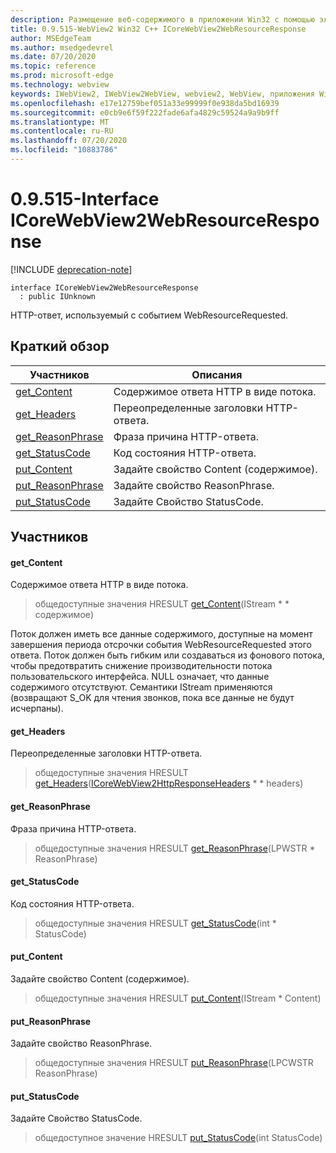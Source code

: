 ```yaml
---
description: Размещение веб-содержимого в приложении Win32 с помощью элемента управления Microsoft Edge WebView2
title: 0.9.515-WebView2 Win32 C++ ICoreWebView2WebResourceResponse
author: MSEdgeTeam
ms.author: msedgedevrel
ms.date: 07/20/2020
ms.topic: reference
ms.prod: microsoft-edge
ms.technology: webview
keywords: IWebView2, IWebView2WebView, webview2, WebView, приложения Win32, Win32, EDGE, ICoreWebView2, ICoreWebView2Controller, элемент управления "веб-браузер", HTML Edge
ms.openlocfilehash: e17e12759bef051a33e99999f0e938da5bd16939
ms.sourcegitcommit: e0cb9e6f59f222fade6afa4829c59524a9a9b9ff
ms.translationtype: MT
ms.contentlocale: ru-RU
ms.lasthandoff: 07/20/2020
ms.locfileid: "10883786"
---
```

# 0.9.515-Interface ICoreWebView2WebResourceResponse 

[!INCLUDE [deprecation-note](../../includes/deprecation-note.md)]

```
interface ICoreWebView2WebResourceResponse
  : public IUnknown
```

HTTP-ответ, используемый с событием WebResourceRequested.

## Краткий обзор

 Участников                        | Описания
--------------------------------|---------------------------------------------
[get_Content](#get_content) | Содержимое ответа HTTP в виде потока.
[get_Headers](#get_headers) | Переопределенные заголовки HTTP-ответа.
[get_ReasonPhrase](#get_reasonphrase) | Фраза причина HTTP-ответа.
[get_StatusCode](#get_statuscode) | Код состояния HTTP-ответа.
[put_Content](#put_content) | Задайте свойство Content (содержимое).
[put_ReasonPhrase](#put_reasonphrase) | Задайте свойство ReasonPhrase.
[put_StatusCode](#put_statuscode) | Задайте Свойство StatusCode.

## Участников

#### get_Content 

Содержимое ответа HTTP в виде потока.

> общедоступные значения HRESULT [get_Content](#get_content)(IStream * * содержимое)

Поток должен иметь все данные содержимого, доступные на момент завершения периода отсрочки события WebResourceRequested этого ответа. Поток должен быть гибким или создаваться из фонового потока, чтобы предотвратить снижение производительности потока пользовательского интерфейса. NULL означает, что данные содержимого отсутствуют. Семантики IStream применяются (возвращают S_OK для чтения звонков, пока все данные не будут исчерпаны).

#### get_Headers 

Переопределенные заголовки HTTP-ответа.

> общедоступные значения HRESULT [get_Headers](#get_headers)([ICoreWebView2HttpResponseHeaders](icorewebview2httpresponseheaders.md) * * headers)

#### get_ReasonPhrase 

Фраза причина HTTP-ответа.

> общедоступные значения HRESULT [get_ReasonPhrase](#get_reasonphrase)(LPWSTR * ReasonPhrase)

#### get_StatusCode 

Код состояния HTTP-ответа.

> общедоступные значения HRESULT [get_StatusCode](#get_statuscode)(int * StatusCode)

#### put_Content 

Задайте свойство Content (содержимое).

> общедоступные значения HRESULT [put_Content](#put_content)(IStream * Content)

#### put_ReasonPhrase 

Задайте свойство ReasonPhrase.

> общедоступные значения HRESULT [put_ReasonPhrase](#put_reasonphrase)(LPCWSTR ReasonPhrase)

#### put_StatusCode 

Задайте Свойство StatusCode.

> общедоступное значение HRESULT [put_StatusCode](#put_statuscode)(int StatusCode)

